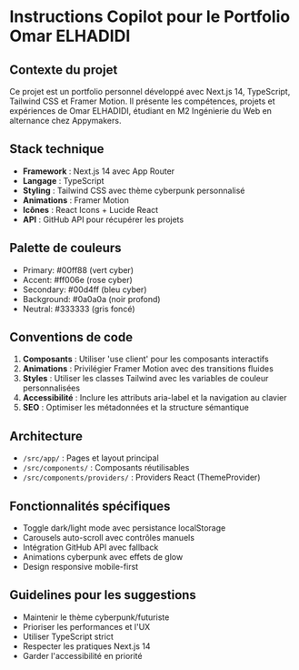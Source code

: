 <!-- Use this file to provide workspace-specific custom instructions to Copilot. For more details, visit https://code.visualstudio.com/docs/copilot/copilot-customization#_use-a-githubcopilotinstructionsmd-file -->

# Instructions Copilot pour le Portfolio Omar ELHADIDI

## Contexte du projet
Ce projet est un portfolio personnel développé avec Next.js 14, TypeScript, Tailwind CSS et Framer Motion. Il présente les compétences, projets et expériences de Omar ELHADIDI, étudiant en M2 Ingénierie du Web en alternance chez Appymakers.

## Stack technique
- **Framework** : Next.js 14 avec App Router
- **Langage** : TypeScript
- **Styling** : Tailwind CSS avec thème cyberpunk personnalisé
- **Animations** : Framer Motion
- **Icônes** : React Icons + Lucide React
- **API** : GitHub API pour récupérer les projets

## Palette de couleurs
- Primary: #00ff88 (vert cyber)
- Accent: #ff006e (rose cyber)  
- Secondary: #00d4ff (bleu cyber)
- Background: #0a0a0a (noir profond)
- Neutral: #333333 (gris foncé)

## Conventions de code
1. **Composants** : Utiliser 'use client' pour les composants interactifs
2. **Animations** : Privilégier Framer Motion avec des transitions fluides
3. **Styles** : Utiliser les classes Tailwind avec les variables de couleur personnalisées
4. **Accessibilité** : Inclure les attributs aria-label et la navigation au clavier
5. **SEO** : Optimiser les métadonnées et la structure sémantique

## Architecture
- `/src/app/` : Pages et layout principal
- `/src/components/` : Composants réutilisables
- `/src/components/providers/` : Providers React (ThemeProvider)

## Fonctionnalités spécifiques
- Toggle dark/light mode avec persistance localStorage
- Carousels auto-scroll avec contrôles manuels
- Intégration GitHub API avec fallback
- Animations cyberpunk avec effets de glow
- Design responsive mobile-first

## Guidelines pour les suggestions
- Maintenir le thème cyberpunk/futuriste
- Prioriser les performances et l'UX
- Utiliser TypeScript strict
- Respecter les pratiques Next.js 14
- Garder l'accessibilité en priorité
